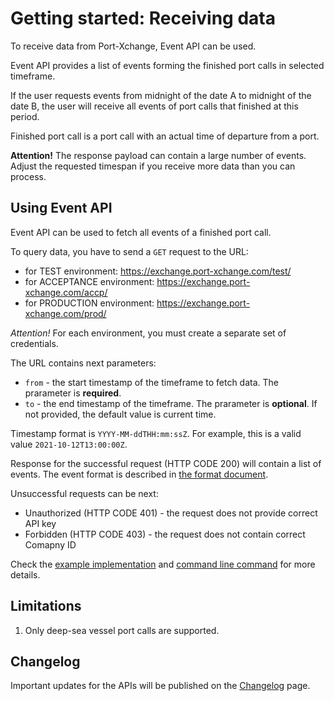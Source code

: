 # Getting started: Receiving data

To receive data from Port-Xchange, Event API can be used.

Event API provides a list of events forming the finished port calls in selected timeframe.

If the user requests events from midnight of the date A to midnight of the date B, the user will receive all events of port calls that finished at this period.

Finished port call is a port call with an actual time of departure from a port.

**Attention!** 
The response payload can contain a large number of events. Adjust the requested timespan if you receive more data than you can process.

## Using Event API

Event API can be used to fetch all events of a finished port call. 

To query data, you have to send a `GET` request to the URL: 
- for TEST environment: https://exchange.port-xchange.com/test/
- for ACCEPTANCE environment: https://exchange.port-xchange.com/accp/
- for PRODUCTION environment: https://exchange.port-xchange.com/prod/

*Attention!* 
For each environment, you must create a separate set of credentials.

The URL contains next parameters:

- `from` - the start timestamp of the timeframe to fetch data. The prarameter is **required**.
- `to` - the end timestamp of the timeframe. The prarameter is **optional**. If not provided, the default value is current time.

Timestamp format is `YYYY-MM-ddTHH:mm:ssZ`.
For example, this is a valid value `2021-10-12T13:00:00Z`.

Response for the successful request (HTTP CODE 200) will contain a list of events. The event format is described in [the format document](https://github.com/PortCallOptimisation/port-call-event-format/blob/master/Event_spec.ts).

Unsuccessful requests can be next:
- Unauthorized (HTTP CODE 401) - the request does not provide correct API key
- Forbidden (HTTP CODE 403) - the request does not contain correct Comapny ID

Check the [example implementation](/resources/event_api.py) and [command line command](/resources/event_api.sh) for more details.

## Limitations

1. Only deep-sea vessel port calls are supported.

## Changelog

Important updates for the APIs will be published on the [Changelog](/sending-data/changelog.md) page.